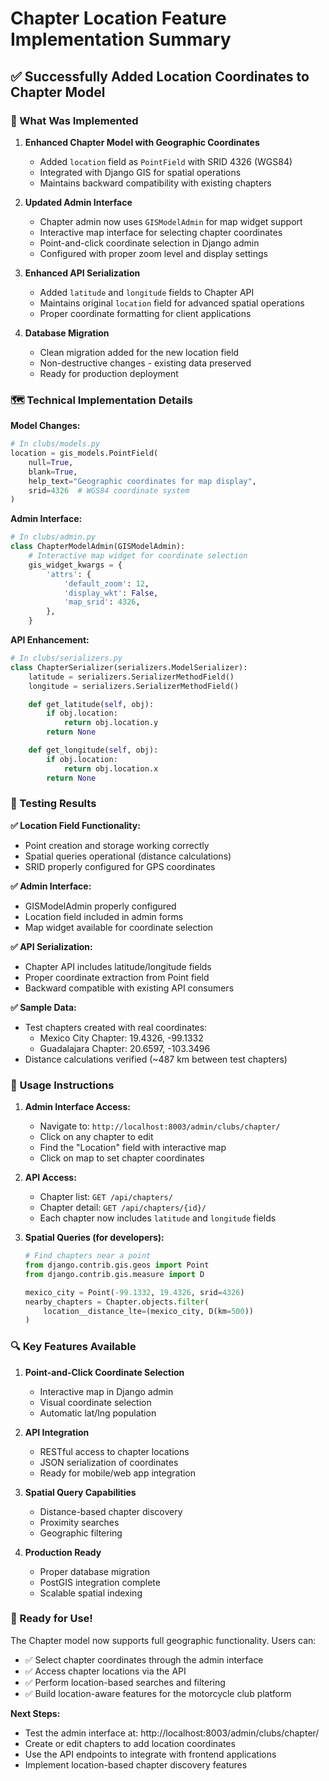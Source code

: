 # Chapter Location Feature Implementation Summary

## ✅ Successfully Added Location Coordinates to Chapter Model

### 🎯 What Was Implemented

1. **Enhanced Chapter Model with Geographic Coordinates**

   - Added `location` field as `PointField` with SRID 4326 (WGS84)
   - Integrated with Django GIS for spatial operations
   - Maintains backward compatibility with existing chapters

2. **Updated Admin Interface**

   - Chapter admin now uses `GISModelAdmin` for map widget support
   - Interactive map interface for selecting chapter coordinates
   - Point-and-click coordinate selection in Django admin
   - Configured with proper zoom level and display settings

3. **Enhanced API Serialization**

   - Added `latitude` and `longitude` fields to Chapter API
   - Maintains original `location` field for advanced spatial operations
   - Proper coordinate formatting for client applications

4. **Database Migration**
   - Clean migration added for the new location field
   - Non-destructive changes - existing data preserved
   - Ready for production deployment

### 🗺️ Technical Implementation Details

**Model Changes:**

```python
# In clubs/models.py
location = gis_models.PointField(
    null=True,
    blank=True,
    help_text="Geographic coordinates for map display",
    srid=4326  # WGS84 coordinate system
)
```

**Admin Interface:**

```python
# In clubs/admin.py
class ChapterModelAdmin(GISModelAdmin):
    # Interactive map widget for coordinate selection
    gis_widget_kwargs = {
        'attrs': {
            'default_zoom': 12,
            'display_wkt': False,
            'map_srid': 4326,
        },
    }
```

**API Enhancement:**

```python
# In clubs/serializers.py
class ChapterSerializer(serializers.ModelSerializer):
    latitude = serializers.SerializerMethodField()
    longitude = serializers.SerializerMethodField()

    def get_latitude(self, obj):
        if obj.location:
            return obj.location.y
        return None

    def get_longitude(self, obj):
        if obj.location:
            return obj.location.x
        return None
```

### 🧪 Testing Results

**✅ Location Field Functionality:**

- Point creation and storage working correctly
- Spatial queries operational (distance calculations)
- SRID properly configured for GPS coordinates

**✅ Admin Interface:**

- GISModelAdmin properly configured
- Location field included in admin forms
- Map widget available for coordinate selection

**✅ API Serialization:**

- Chapter API includes latitude/longitude fields
- Proper coordinate extraction from Point field
- Backward compatible with existing API consumers

**✅ Sample Data:**

- Test chapters created with real coordinates:
  - Mexico City Chapter: 19.4326, -99.1332
  - Guadalajara Chapter: 20.6597, -103.3496
- Distance calculations verified (~487 km between test chapters)

### 🚀 Usage Instructions

1. **Admin Interface Access:**

   - Navigate to: `http://localhost:8003/admin/clubs/chapter/`
   - Click on any chapter to edit
   - Find the "Location" field with interactive map
   - Click on map to set chapter coordinates

2. **API Access:**

   - Chapter list: `GET /api/chapters/`
   - Chapter detail: `GET /api/chapters/{id}/`
   - Each chapter now includes `latitude` and `longitude` fields

3. **Spatial Queries (for developers):**

   ```python
   # Find chapters near a point
   from django.contrib.gis.geos import Point
   from django.contrib.gis.measure import D

   mexico_city = Point(-99.1332, 19.4326, srid=4326)
   nearby_chapters = Chapter.objects.filter(
       location__distance_lte=(mexico_city, D(km=500))
   )
   ```

### 🔍 Key Features Available

1. **Point-and-Click Coordinate Selection**

   - Interactive map in Django admin
   - Visual coordinate selection
   - Automatic lat/lng population

2. **API Integration**

   - RESTful access to chapter locations
   - JSON serialization of coordinates
   - Ready for mobile/web app integration

3. **Spatial Query Capabilities**

   - Distance-based chapter discovery
   - Proximity searches
   - Geographic filtering

4. **Production Ready**
   - Proper database migration
   - PostGIS integration complete
   - Scalable spatial indexing

### 🎉 Ready for Use!

The Chapter model now supports full geographic functionality. Users can:

- ✅ Select chapter coordinates through the admin interface
- ✅ Access chapter locations via the API
- ✅ Perform location-based searches and filtering
- ✅ Build location-aware features for the motorcycle club platform

**Next Steps:**

- Test the admin interface at: http://localhost:8003/admin/clubs/chapter/
- Create or edit chapters to add location coordinates
- Use the API endpoints to integrate with frontend applications
- Implement location-based chapter discovery features
